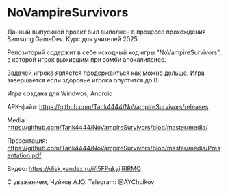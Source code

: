 
# NoVampireSurvivors

Данный выпускной проект был выполнен в процессе прохождения Samsung GameDev. Курс для учителей 2025

Репозиторий содержит в себе исходный код игры "NoVampireSurvivors", в которой игрок выжившим при зомби апокалипсисе.

Задачей игрока является продержаиться как можно дольше. Игра завершается если здоровье игрока опустится до 0.

Игра создана для Windwos, Android

APK-файл: https://github.com/Tank4444/NoVampireSurvivors/releases

Media: https://github.com/Tank4444/NoVampireSurvivors/blob/master/media/

Презентация: https://github.com/Tank4444/NoVampireSurvivors/blob/master/media/Presentation.pdf

Видео: https://disk.yandex.ru/i/i5FPqkyijRIRMQ

С уважением, Чуйков А.Ю. Telegram: @AYChuikov